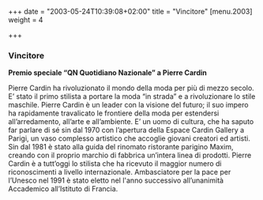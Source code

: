 +++
date = "2003-05-24T10:39:08+02:00"
title = "Vincitore"
[menu.2003]
weight = 4

+++
### Vincitore

**Premio speciale “QN Quotidiano Nazionale” a Pierre Cardin**

Pierre Cardin ha rivoluzionato il mondo della moda per più di mezzo secolo. E’ stato il primo stilista a portare la moda “in strada” e a rivoluzionare lo stile maschile. Pierre Cardin è un leader con la visione del futuro; il suo impero ha rapidamente travalicato le frontiere della moda per estendersi all’arredamento, all’arte e all’ambiente. E’ un uomo di cultura, che ha saputo far parlare di sé sin dal 1970 con l’apertura della Espace Cardin Gallery a Parigi, un vaso complesso artistico che accoglie giovani creatori ed artisti. Sin dal 1981 è stato alla guida del rinomato ristorante parigino Maxim, creando con il proprio marchio di fabbrica un’intera linea di prodotti. Pierre Cardin è a tutt’oggi lo stilista che ha ricevuto il maggior numero di riconoscimenti a livello internazionale. Ambasciatore per la pace per l’Unesco nel 1991 è stato eletto nel l'anno successivo all’unanimità Accademico all’Istituto di Francia.